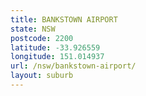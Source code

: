 ```yaml
---
title: BANKSTOWN AIRPORT
state: NSW
postcode: 2200
latitude: -33.926559
longitude: 151.014937
url: /nsw/bankstown-airport/
layout: suburb
---
```

